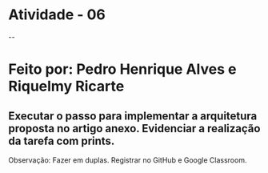 # Atividade - 06
--
# Feito por: Pedro Henrique Alves e Riquelmy Ricarte

## Executar o passo para implementar a arquitetura proposta no artigo anexo. Evidenciar a realização da tarefa com prints.

Observação: Fazer em duplas. Registrar no GitHub e Google Classroom.
